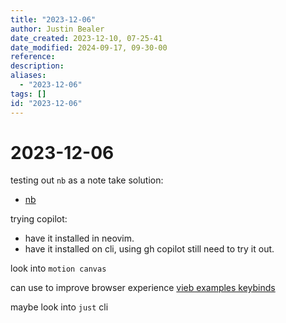 ```yaml
---
title: "2023-12-06"
author: Justin Bealer
date_created: 2023-12-10, 07-25-41
date_modified: 2024-09-17, 09-30-00
reference: 
description: 
aliases:
  - "2023-12-06"
tags: []
id: "2023-12-06"
---
```


# 2023-12-06

testing out `nb` as a note take solution:

* [nb](https://github.com/xwmx/nb)

trying copilot:

* have it installed in neovim.
* have it installed on cli, using gh copilot still need to try it out.

look into `motion canvas`

can use to improve browser experience
[vieb examples keybinds](https://github.com/Jelmerro/Vieb/tree/master/app/examples)

maybe look into `just` cli

